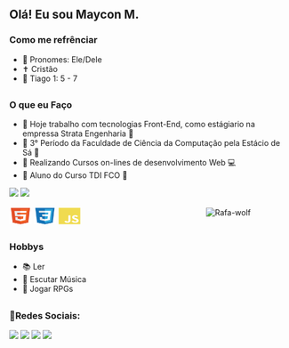 ## Olá! Eu sou Maycon M.
### Como me refrênciar
- 🫡 Pronomes: Ele/Dele
- ✝️ Cristão 
- 📖 Tiago 1: 5 - 7

##

### O que eu Faço
- 🔭 Hoje trabalho com tecnologias Front-End, como estágiario na empressa Strata Engenharia 🚐
- 🌱 3° Período da Faculdade de Ciência da Computação pela Estácio de Sá 🔷
- 🌱 Realizando Cursos on-lines de desenvolvimento Web 💻
- 🌱 Aluno do Curso TDI FCO 🎩

<div> 
<a href="https://github.com/mayconM13"></a>
<img height="180em" src="https://github-readme-stats.vercel.app/api?username=mayconM13&theme=dark&text_color=ffffff&show_icons=true&&&inclube_all_commits=true&count_private=true"/> 
<img height="180em" src="https://github-readme-stats.vercel.app/api/top-langs/?username=mayconM13&layout=compact&langs_count=16&theme=dark&text_color=ffffff"/> 
</div>


<div style="display: inline_block"><br>
  <img align="center" alt="Rafa-HTML" height="30" width="40" src="https://raw.githubusercontent.com/devicons/devicon/master/icons/html5/html5-original.svg">
  <img align="center" alt="Rafa-CSS" height="30" width="40" src="https://raw.githubusercontent.com/devicons/devicon/master/icons/css3/css3-original.svg">
  <img align="center" display alt="Rafa-Js" height="30" width="40" src="https://raw.githubusercontent.com/devicons/devicon/master/icons/javascript/javascript-plain.svg">
  <img align="right" display alt="Rafa-wolf" height="160" width="150" src="https://i.pinimg.com/736x/27/2a/be/272abeb739553c3adf5d6594b0932a5f.jpg">
</div>

##

  ### Hobbys
- 📚 Ler
- 🎵 Escutar Música
- 🎲 Jogar RPGs

##
### 📱Redes Sociais:

  <div> 
        <a href="https://instagram.com/rafaballerini" target="_blank"><img src="https://img.shields.io/badge/-Instagram-%23E4405F?style=for-the-badge&logo=instagram&logoColor=white" target="_blank"></a>
       <a href="https://discord.gg/wagxzStdcR" target="_blank"><img src="https://img.shields.io/badge/Discord-7289DA?style=for-the-badge&logo=discord&logoColor=white" target="_blank"></a> 
        <a href = "mailto:contatorafaballerini@gmail.com"><img src="https://img.shields.io/badge/-Gmail-%23333?style=for-the-badge&logo=gmail&logoColor=white" target="_blank"></a>
        <a href = "mailto:contatorafaballerini@gmail.com"><img src="https://img.shields.io/badge/-WhatsApp-%25D366?style=for-the-badge&logo=whatsapp&logoColor=white" target="_blank"></a>
    </div>
